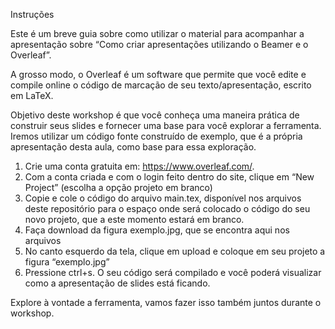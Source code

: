 Instruções


Este é um breve guia sobre como utilizar o material para acompanhar a apresentação sobre “Como criar apresentações utilizando o Beamer e o Overleaf”.

A grosso modo, o Overleaf é um software que permite que você edite e compile online o código de marcação de seu texto/apresentação, escrito em LaTeX.

Objetivo deste workshop é que você conheça uma maneira prática de construir seus slides e fornecer uma base para você explorar a ferramenta. Iremos utilizar um código fonte construído de exemplo, que é a própria apresentação desta aula, como base para essa exploração.


1. Crie uma conta gratuita em: https://www.overleaf.com/. 
2. Com a conta criada e com o login feito dentro do site, clique em “New Project” (escolha a opção projeto em branco)
3. Copie e cole o código do arquivo main.tex, disponível nos arquivos deste repositório para o espaço onde será colocado o código do seu novo projeto, que a este momento estará em branco.
5. Faça download da figura exemplo.jpg, que se encontra aqui nos arquivos
6.  No canto esquerdo da tela, clique em upload e coloque em seu projeto a figura “exemplo.jpg”
7.  Pressione ctrl+s. O seu código será compilado e você poderá visualizar como a apresentação de slides está ficando.

Explore à vontade a ferramenta, vamos fazer isso também juntos durante o workshop.

